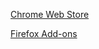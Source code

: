 [Chrome Web Store](https://chrome.google.com/webstore/detail/mark-selected-links-as-vi/pmoldfbmipffdecleeffgfcoahobhkpp)

[Firefox Add-ons](https://addons.mozilla.org/en-US/firefox/addon/mark-selected-links-as-visited/)

